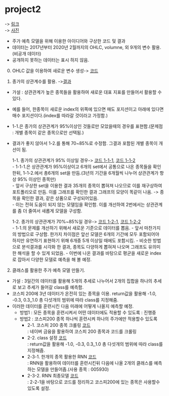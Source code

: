 # project2

-> [링크](링크url)   
-> [사진](사진url)   

  - 주가 예측 모델을 위해 이용한 아이디어와 구상한 코드 및 결과    
  - 데이터는 2017년부터 2020년 2월까지의 OHLC, volumne, 외 9개의 변수 활용.(비공개 데이터)    
  - 공개하지 못하는 데이터는 표시 하지 않음.  
  
0. OHLC 값을 이용하여 새로운 변수 생성-> [코드](https://github.com/suminwooo/project2/blob/master/0.%20OHLC%20%EA%B0%92%EC%9D%84%20%EC%9D%B4%EC%9A%A9%ED%95%98%EC%97%AC%20%EC%83%88%EB%A1%9C%EC%9A%B4%20%EB%B3%80%EC%88%98%20%EC%83%9D%EC%84%B1.ipynb)   
 

1. 종가의 상관계수를 활용. ->[결과](https://github.com/suminwooo/project2/blob/master/1.plot.pdf)    

  - 가설 : 상관관계가 높은 종목들을 활용하여 새로운 대표 지표를 만들어서 활용할 수 있다.    
  - 예를 들어, 한종목이 새로운 index의 위쪽에 있으면 매도 포지션이고 아래에 있다면 매수 포지션이다.(index를 따라갈 것이라고 가정함.)  
  - 1-1.은 종가의 상관관계가 95%이상인 것들로만 모았을때의 경우를 표현함.(문제점 : 개별 종목이 같은 종목으로만 선택됨.)    
  - 결과가 좋지 않아서 1-2.를 통해 70~85%로 수정함. 그결과 포함된 개별 종목이 개선이 됨.   

    1-1. 종가의 상관관계가 95% 이상일 경우-> [코드 1-1-1](https://github.com/suminwooo/project2/blob/master/1-1-1.%20%EC%83%81%EA%B4%80%EA%B4%80%EA%B3%84%EA%B0%80%2095%25%EC%9D%B4%EC%83%81%EC%9C%BC%EB%A1%9C%20%EA%B5%B0%EC%A7%91.ipynb), [코드 1-1-2](https://github.com/suminwooo/project2/blob/master/1-1-2.%20%EA%B5%B0%EC%A7%91%20%EC%A7%91%ED%95%A9%EC%9D%84%20%EC%8B%9C%EA%B0%81%ED%99%94%ED%95%98%EA%B8%B0.ipynb)   
        - 1-1-1.은 상관관계가 95%이상이고 6개의 set에서 공통으로 나온 종목들을 확인한뒤, 1-1-2.에서 총6개의 set을 만듬.(3년의 기간을 6개월씩 나누어 상관관계가 항상 95% 이상인 종목만)  
        - 앞서 구상한 set을 이용한 결과 35개의 종목이 뽑혀져 나오므로 이를 재구상하여  포트폴리오로 만듬. 이를 그래프를 확인한 결과 그래프의 모양이 똑같이 나옴. -> 종목을 확인한 결과, 같은 상품으로 구성되어있음.  
        - 이는 전혀 도움이 되지 않는 모델임을 확인함. 이를 개선하여 2번에서는 상관관계를 좀 더 줄여서 새롭게 모델을 구성함.  

    1-2. 종가의 상관관계가 70%~85%일 경우-> [코드 1-2-1](https://github.com/suminwooo/project2/blob/master/1-2-1.%20%EC%83%81%EA%B4%80%EA%B4%80%EA%B3%84%EA%B0%80%2070%25%EC%9D%B4%EC%83%81%2085%25%EC%9D%B4%ED%95%98%EB%A1%9C%20%EA%B5%B0%EC%A7%91.ipynb), [코드 1-2-2](https://github.com/suminwooo/project2/blob/master/1-2-2.%20%EA%B5%B0%EC%A7%91%20%EC%A7%91%ED%95%A9%EC%9D%84%20%EC%8B%9C%EA%B0%81%ED%99%94%ED%95%98%EA%B8%B0.ipynb)  
        - 1-1.의 문제를 개선하기 위해서 새로운 기준으로 데이터를 뽑음.
        - 앞서 마찬가지의 방법으로 구상함. 한가지 차이점은 앞선 모델은 6개의 기간에 모두 포함되어야 하지만 유연하기 표현하기 위해 6개중 5개 이상일 때에도 포함시킴.
        - 비슷한 방법으로 분석결과를 시각화 한 결과, 종목도 다양하게 뽑혀져 나오며 그래프도 유의미한 해석을 할 수 있게 되었음.
        - 이번에 나온 결과를 바탕으로 평균을 새로운 index로 잡아서 다양한 모델로 예측을 해 볼 예정.   
     
2. 클래스를 활용한 주가 예측 모델 만들기.

- 가설 : 3일간의 데이터를 활용해 5개의 추세로 나누어서 2개의 집합을 하나의 추세로 보고 추세가 들어갈 class를 예측함.
- 코스피 200에 3년 데이터가 온전히 있는 종목을 이용. return값을 활용해 -1.0, -0.3, 0.3,,1.0 총 다섯개의 범위에 따라 class를 지정해줌.
- 이러한 데이터를 훈련시킨 다음 미래에 어떻게 나올지 예측할 예정.
    - 방법1 : 모든 종목을 훈련시켜서 어떤 데이터에도 적용할 수 있도록 : 진행중
    - 방법2 : 코스피200 종목 하나씩 훈련시켜 하나의 주가에만 적용할수 있도록
      - 2-1. 코스피 200 종목 크롤링 [코드](https://github.com/suminwooo/project2/blob/master/2-1.%20%EC%BD%94%EC%8A%A4%ED%94%BC%20200%20%EC%A2%85%EB%AA%A9%20%ED%81%AC%EB%A1%A4%EB%A7%81.ipynb)  
      : 네이버 금융을 활용하여 코스피 200 종목과 코드를 크롤링 
      - 2-2. class 설정  [코드](https://github.com/suminwooo/project2/blob/master/2-2.%20class%20%EC%84%A4%EC%A0%95.ipynb)    
      : return값을 활용해 -1.0, -0.3, 0.3,,1.0 총 다섯개의 범위에 따라 class를 지정해줌. 
      - 2-3-1. 한개의 종목 활용한 RNN [코드](https://github.com/suminwooo/project2/blob/master/2-3-1.%20%ED%95%9C%EA%B0%9C%EC%9D%98%20%EC%A2%85%EB%AA%A9%20%ED%99%9C%EC%9A%A9%ED%95%9C%20RNN.ipynb)  
      : RNN을 활용하여 데이터를 훈련시킨뒤 다음에 나올 2개의 클래스를 예측하는 모델을 만들어줌.(사용 종목 : 005930)
      - 2-3-2. RNN 최종모델 [코드](https://github.com/suminwooo/project2/blob/master/2-3-2.%20RNN%20%EC%B5%9C%EC%A2%85%EB%AA%A8%EB%8D%B8.ipynb)  
      : 2-2-1을 바탕으로 코드를 정리하고 코스피200에 있는 종목은 사용할수 있도록 설정.
